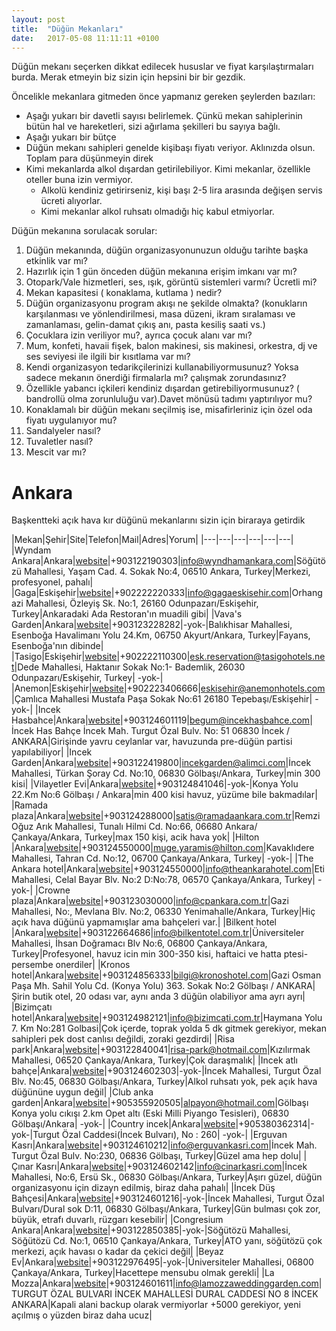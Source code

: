 ```yaml
---
layout: post
title:  "Düğün Mekanları"
date:   2017-05-08 11:11:11 +0100
---
```


Düğün mekanı seçerken dikkat edilecek hususlar ve fiyat karşılaştırmaları burda. Merak etmeyin biz sizin için hepsini bir bir gezdik.

Öncelikle mekanlara gitmeden önce yapmanız gereken şeylerden bazıları:

* Aşağı yukarı bir davetli sayısı belirlemek. Çünkü mekan sahiplerinin bütün hal ve hareketleri, sizi ağırlama şekilleri bu sayıya bağlı.
* Aşağı yukarı bir bütçe
* Düğün mekanı sahipleri genelde kişibaşı fiyatı veriyor. Aklınızda olsun. Toplam para düşünmeyin direk
* Kimi mekanlarda alkol dışardan getirilebiliyor. Kimi mekanlar, özellikle oteller buna izin vermiyor.
  * Alkolü kendiniz getirirseniz, kişi başı 2-5 lira arasında değişen servis ücreti alıyorlar.
  * Kimi mekanlar alkol ruhsatı olmadığı hiç kabul etmiyorlar.

Düğün mekanına sorulacak sorular:

1. Düğün mekanında, düğün organizasyonunuzun olduğu tarihte başka etkinlik var mı?
2. Hazırlık için 1 gün önceden düğün mekanına erişim imkanı var mı?
3. Otopark/Vale hizmetleri, ses, ışık, görüntü sistemleri varmı? Ücretli mi?
4. Mekan kapasitesi ( konaklama, kutlama ) nedir?
5. Düğün organizasyonu program akışı ne şekilde olmakta? (konukların karşılanması ve yönlendirilmesi, masa düzeni, ikram sıralaması ve zamanlaması, gelin-damat çıkış anı, pasta kesiliş saati vs.)
6. Çocuklara izin veriliyor mu?, ayrıca çocuk alanı var mı?
7. Mum, konfeti, havaii fişek, balon makinesi, sis makinesi, orkestra, dj ve ses seviyesi ile ilgili bir kısıtlama var mı?
8. Kendi organizasyon tedarikçilerinizi kullanabiliyormusunuz? Yoksa sadece mekanın önerdiği firmalarla mı? çalışmak zorundasınız?
9. Özellikle yabancı içkileri kendiniz dışardan getirebiliyormusunuz? ( bandrollü olma zorunluluğu var).Davet mönüsü tadımı yaptırılıyor mu?
10. Konaklamalı bir düğün mekanı seçilmiş ise, misafirleriniz için özel oda fiyatı uygulanıyor mu?
11. Sandalyeler nasıl?
12. Tuvaletler nasıl?
13. Mescit var mı?

# Ankara

Başkentteki açık hava kır düğünü mekanlarını sizin için biraraya getirdik

|Mekan|Şehir|Site|Telefon|Mail|Adres|Yorum|
|---|---|---|---|---|---|
|Wyndam Ankara|Ankara|[website](http://wyndhamankara.com/pdf/dugun.pdf)|+903122190303|info@wyndhamankara.com|Söğütözü Mahallesi, Yaşam Cad. 4. Sokak No:4, 06510 Ankara, Turkey|Merkezi, profesyonel, pahalı|
|Gaga|Eskişehir|[website](http://www.gagaeskisehir.com/#organizasyon)|+902222220333|info@gagaeskisehir.com|Orhangazi Mahallesi, Özleyiş Sk. No:1, 26160 Odunpazarı/Eskişehir, Turkey|Ankaradaki Ada Restoran'ın muadili gibi|
|Vava's Garden|Ankara|[website](http://www.vavasgarden.com/galeri.html)|+903123228282|-yok-|Balıkhisar Mahallesi, Esenboğa Havalimanı Yolu 24.Km, 06750 Akyurt/Ankara, Turkey|Fayans, Esenboğa'nın dibinde|
|Tasigo|Eskişehir|[website](https://tasigo-hotels.rezervasyonal.com/)|+902222110300|esk.reservation@tasigohotels.net|Dede Mahallesi, Haktanır Sokak No:1- Bademlik, 26030 Odunpazarı/Eskişehir, Turkey| -yok-|
|Anemon|Eskişehir|[website](http://www.anemonhotels.com/otel-eskisehir/anemon-eskisehir.aspx)|+902223406666|eskisehir@anemonhotels.com|Çamlıca Mahallesi Mustafa Paşa Sokak No:61 26180 Tepebaşı/Eskişehir| -yok-|
|Incek Hasbahce|Ankara|[website](http://www.incekhasbahce.com/menuler.html#prettyPhoto)|+903124601119|begum@incekhasbahce.com|İncek Has Bahçe İncek Mah. Turgut Özal Bulv. No: 51 06830 İncek / ANKARA|Girişinde yavru ceylanlar var, havuzunda pre-düğün partisi yapılabiliyor|
|Incek Garden|Ankara|[website](http://www.incekgarden.com/fotogaleri)|+903122419800|incekgarden@alimci.com|İncek Mahallesi, Türkan Şoray Cd. No:10, 06830 Gölbaşı/Ankara, Turkey|min 300 kisi|
|Vilayetler Evi|Ankara|[website](http://www.vilayetlerevi.com/)|+903124841046|-yok-|Konya Yolu 22.Km No:6 Gölbaşı / Ankara|min 400 kisi havuz, yüzüme bile bakmadılar|
|Ramada plaza|Ankara|[website](http://www.ramadaplazaankara.com/)|+903124288000|satis@ramadaankara.com.tr|Remzi Oğuz Arık Mahallesi, Tunalı Hilmi Cd. No:66, 06680 Ankara/Çankaya/Ankara, Turkey|max 150 kişi, acik hava yok|
|Hilton |Ankara|[website](http://www.hilton.com.tr/dugunler/oteller/ankara-hiltonsa/)|+903124550000|muge.yaramis@hilton.com|Kavaklıdere Mahallesi, Tahran Cd. No:12, 06700 Çankaya/Ankara, Turkey| -yok-|
|The Ankara hotel|Ankara|[website](http://www.theankarahotel.com/)|+903124550000|info@theankarahotel.com|Eti Mahallesi, Celal Bayar Blv. No:2 D:No:78, 06570 Çankaya/Ankara, Turkey| -yok-|
|Crowne plaza|Ankara|[website](http://www.cpankara.com.tr/tr/hizmet/3/D%C3%BC%C4%9F%C3%BCn+ve+%C3%96zel+Organizasyonlar)|+903123030000|info@cpankara.com.tr|Gazi Mahallesi, No:, Mevlana Blv. No:2, 06330 Yenimahalle/Ankara, Turkey|Hiç açık hava düğünü yapmamışlar ama bahçeleri var.|
|Bilkent hotel |Ankara|[website](http://www.bilkentotel.com.tr/en/dugun/dugun.php)|+903122664686|info@bilkentotel.com.tr|Üniversiteler Mahallesi, İhsan Doğramacı Blv No:6, 06800 Çankaya/Ankara, Turkey|Profesyonel, havuz icin min 300-350 kisi, haftaici ve hatta ptesi-persembe onerdiler|
|Kronos hotel|Ankara|[website](http://www.kronoshotel.com/?page_id=11)|+903124856333|bilgi@kronoshotel.com|Gazi Osman Paşa Mh. Sahil Yolu Cd. (Konya Yolu)  363. Sokak No:2 Gölbaşı / ANKARA|Şirin butik otel, 20 odası var, aynı anda 3 düğün olabiliyor ama ayrı ayrı|
|Bizimçatı hotel|Ankara|[website](http://www.bizimcati.com.tr/)|+903124982121|info@bizimcati.com.tr|Haymana Yolu 7. Km No:281 Golbasi|Çok içerde, toprak yolda 5 dk gitmek gerekiyor, mekan sahipleri pek dost canlısı değildi, zoraki gezdirdi|
|Risa park|Ankara|[website](http://www.risapark.com/)|+903122840041|risa-park@hotmail.com|Kızılırmak Mahallesi, 06520 Çankaya/Ankara, Turkey|Çok daraşmalık|
|Incek atlı bahçe|Ankara|[website](https://foursquare.com/v/atl%C4%B1-bah%C3%A7e/53f9f328498e31b96aad20ba)|+903124602303|-yok-|İncek Mahallesi, Turgut Özal Blv. No:45, 06830 Gölbaşı/Ankara, Turkey|Alkol ruhsatı yok, pek açık hava düğününe uygun değil|
|Club anka garden|Ankara|[website](http://www.ankagarden.com/#)|+905355920505|alpayon@hotmail.com|Gölbaşı Konya yolu cıkışı 2.km Opet altı (Eski Milli Piyango Tesisleri), 06830 Gölbaşı/Ankara| -yok-|
|Country incek|Ankara|[website](http://countryincek.com/)|+905380362314|-yok-|Turgut Özal Caddesi(İncek Bulvarı), No : 260| -yok-|
|Erguvan Kasrı|Ankara|[website](http://www.erguvankasri.com/)|+903124610212|info@erguvankasri.com|İncek Mah. Turgut Özal Bulv. No:230, 06836 Gölbaşı, Turkey|Güzel ama hep dolu|
|Çınar Kasrı|Ankara|[website](https://www.cinarkasri.com)|+903124602142|info@cinarkasri.com|İncek Mahallesi, No:6, Ersü Sk., 06830 Gölbaşı/Ankara, Turkey|Aşırı güzel, düğün organizasyonu için dizayn edilmiş, biraz daha pahalı|
|İncek Düş Bahçesi|Ankara|[website](http://www.incekdusbahcesi.com)|+903124601216|-yok-|İncek Mahallesi, Turgut Özal Bulvarı/Dural sok D:11, 06830 Gölbaşı/Ankara, Turkey|Gün bulması çok zor, büyük, etrafı duvarlı, rüzgarı kesebilir|
|Congresium Ankara|Ankara|[website](http://www.congresium.com/en)|+903122850385|-yok-|Söğütözü Mahallesi, Söğütözü Cd. No:1, 06510 Çankaya/Ankara, Turkey|ATO yanı, söğütözü çok merkezi, açık havası o kadar da çekici değil|
|Beyaz Ev|Ankara|[website](https://www.tripadvisor.ie/Restaurant_Review-g298656-d2670705-Reviews-Beyaz_Ev-Ankara.html)|+903122976495|-yok-|Üniversiteler Mahallesi, 06800 Çankaya/Ankara, Turkey|Hacettepe mensubu olmak gerekli|
|La Mozza|Ankara|[website](http://www.lamozzaweddinggarden.com/)|+903124601611|info@lamozzaweddinggarden.com|TURGUT ÖZAL BULVARI İNCEK MAHALLESİ DURAL CADDESİ NO 8 İNCEK ANKARA|Kapali alani backup olarak vermiyorlar +5000 gerekiyor, yeni açılmış o yüzden biraz daha ucuz|
